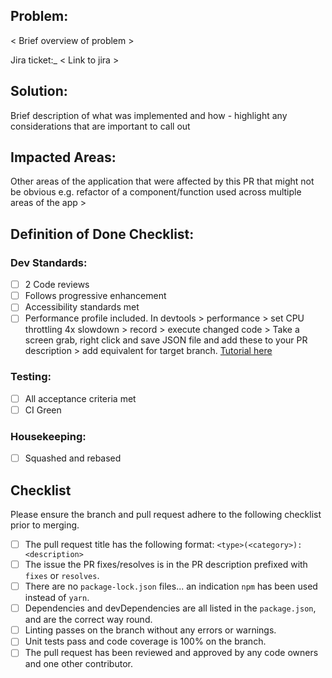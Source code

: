 ## Problem:

< Brief overview of problem >

Jira ticket:_ < Link to jira >

## Solution:

Brief description of what was implemented and how - highlight any considerations that are important to call out

## Impacted Areas:

Other areas of the application that were affected by this PR that might not be obvious e.g. refactor of a component/function used across multiple areas of the app >

## Definition of Done Checklist:

### Dev Standards:

* [ ] 2 Code reviews
* [ ] Follows progressive enhancement
* [ ] Accessibility standards met
* [ ] Performance profile included. In devtools > performance > set CPU throttling 4x slowdown > record > execute changed code > Take a screen grab, right click and save JSON file and add these to your PR description > add equivalent for target branch. [Tutorial here](https://building.calibreapp.com/debugging-react-performance-with-react-16-and-chrome-devtools-c90698a522ad)

### Testing:

* [ ] All acceptance criteria met
* [ ] CI Green

### Housekeeping:

* [ ] Squashed and rebased


## Checklist

Please ensure the branch and pull request adhere to the following checklist prior to merging.

- [ ] The pull request title has the following format: `<type>(<category>): <description>`
- [ ] The issue the PR fixes/resolves is in the PR description prefixed with `fixes` or `resolves`.
- [ ] There are no `package-lock.json` files... an indication `npm` has been used instead of `yarn`.
- [ ] Dependencies and devDependencies are all listed in the `package.json`, and are the correct way round.
- [ ] Linting passes on the branch without any errors or warnings.
- [ ] Unit tests pass and code coverage is 100% on the branch.
- [ ] The pull request has been reviewed and approved by any code owners and one other contributor.
